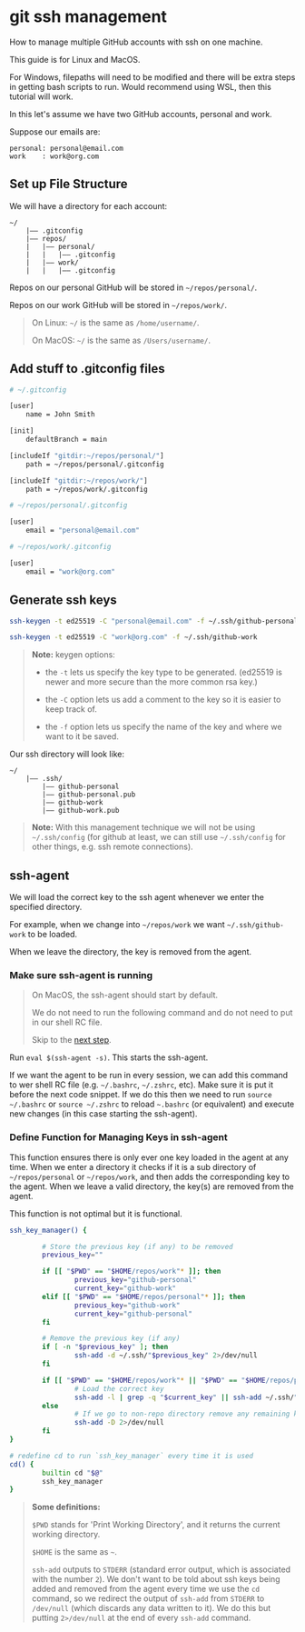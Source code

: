 # git ssh management

How to manage multiple GitHub accounts with ssh on one machine.

This guide is for Linux and MacOS.

For Windows, filepaths will need to be modified and there will be extra steps in getting bash scripts to run. Would recommend using WSL, then this tutorial will work.

In this let's assume we have two GitHub accounts, personal and work.

Suppose our emails are:

```text
personal: personal@email.com
work    : work@org.com
```

## Set up File Structure

We will have a directory for each account:

```text
~/
    |–– .gitconfig
    |–– repos/
    |   |–– personal/
    |   |   |–– .gitconfig
    |   |–– work/
    |   |   |–– .gitconfig
```

Repos on our personal GitHub will be stored in `~/repos/personal/`.

Repos on our work GitHub will be stored in `~/repos/work/`.

> On Linux: `~/` is the same as `/home/username/`.
>
> On MacOS: `~/` is the same as `/Users/username/`.

## Add stuff to .gitconfig files

```bash
# ~/.gitconfig

[user]
    name = John Smith

[init]
    defaultBranch = main

[includeIf "gitdir:~/repos/personal/"]
    path = ~/repos/personal/.gitconfig

[includeIf "gitdir:~/repos/work/"]
    path = ~/repos/work/.gitconfig
```

```bash
# ~/repos/personal/.gitconfig

[user]
    email = "personal@email.com"
```

```bash
# ~/repos/work/.gitconfig

[user]
    email = "work@org.com"
```

## Generate ssh keys

```bash
ssh-keygen -t ed25519 -C "personal@email.com" -f ~/.ssh/github-personal

ssh-keygen -t ed25519 -C "work@org.com" -f ~/.ssh/github-work
```

> **Note:** keygen options:
>
> - the `-t` lets us specify the key type to be generated. (ed25519 is newer and more secure than the more common rsa key.)
>
> - the `-C` option lets us add a comment to the key so it is easier to keep track of.
>
> - the `-f` option lets us specify the name of the key and where we want to it be saved.

Our ssh directory will look like:

```text
~/
    |–– .ssh/
        |–– github-personal
        |–– github-personal.pub
        |–– github-work
        |–– github-work.pub
```

> **Note:** With this management technique we will not be using `~/.ssh/config` (for github at least, we can still use `~/.ssh/config` for other things, e.g. ssh remote connections).

## ssh-agent

We will load the correct key to the ssh agent whenever we enter the specified directory.

For example, when we change into `~/repos/work` we want `~/.ssh/github-work` to be loaded.

When we leave the directory, the key is removed from the agent.

### Make sure ssh-agent is running

> On MacOS, the ssh-agent should start by default.
>
> We do not need to run the following command and do not need to put in our shell RC file.
>
> Skip to the [next step](#define-function-for-managing-keys-in-ssh-agent).

Run `eval $(ssh-agent -s)`. This starts the ssh-agent.

If we want the agent to be run in every session, we can add this command to wer shell RC file (e.g. `~/.bashrc`, `~/.zshrc`, etc). Make sure it is put it before the next code snippet. If we do this then we need to run `source ~/.bashrc` or `source ~/.zshrc` to reload `~.bashrc` (or equivalent) and execute new changes (in this case starting the ssh-agent).

### Define Function for Managing Keys in ssh-agent

This function ensures there is only ever one key loaded in the agent at any time. When we enter a directory it checks if it is a sub directory of `~/repos/personal` or `~/repos/work`, and then adds the corresponding key to the agent. When we leave a valid directory, the key(s) are removed from the agent.

This function is not optimal but it is functional.

```bash
ssh_key_manager() {

        # Store the previous key (if any) to be removed
        previous_key=""

        if [[ "$PWD" == "$HOME/repos/work"* ]]; then
                previous_key="github-personal"
                current_key="github-work"
        elif [[ "$PWD" == "$HOME/repos/personal"* ]]; then
                previous_key="github-work"
                current_key="github-personal"
        fi

        # Remove the previous key (if any)
        if [ -n "$previous_key" ]; then
                ssh-add -d ~/.ssh/"$previous_key" 2>/dev/null
        fi

        if [[ "$PWD" == "$HOME/repos/work"* || "$PWD" == "$HOME/repos/personal"* ]]; then
                # Load the correct key
                ssh-add -l | grep -q "$current_key" || ssh-add ~/.ssh/"$current_key" 2>/dev/null
        else
                # If we go to non-repo directory remove any remaining keys
                ssh-add -D 2>/dev/null
        fi
}

# redefine cd to run `ssh_key_manager` every time it is used
cd() {
        builtin cd "$@"
        ssh_key_manager
}
```

> **Some  definitions:**
>
> `$PWD` stands for 'Print Working Directory', and it returns the current working directory.
>
> `$HOME` is the same as `~`.
>
> `ssh-add` outputs to `STDERR` (standard error output, which is associated with the number `2`). We don't want to be told about ssh keys being added and removed from the agent every time we use the `cd` command, so we redirect the output of `ssh-add` from `STDERR` to `/dev/null` (which discards any data written to it). We do this but putting `2>/dev/null` at the end of every `ssh-add` command.
